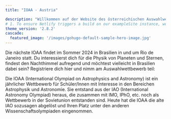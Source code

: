 ```yaml
---
title: "IOAA - Austria"

description: "Willkommen auf der Website des österreichischen Auswahlwettbewerbs zur IOAA"
# 1. To ensure Netlify triggers a build on our exampleSite instance, we need to change a file in the exampleSite directory.
theme_version: '2.8.2'
cascade:
  featured_image: '/images/gohugo-default-sample-hero-image.jpg'
---
```

Die nächste IOAA findet im Sommer 2024 in Brasilien in und um Rio de Janeiro statt. Du interessierst dich für die Physik von Planeten und Sternen, findest den Nachthimmel aufregend und möchtest vielleicht in Brasilien dabei sein? Registriere dich hier und nimm am Auswahlwettbewerb teil: 

Die IOAA (International Olympiad on Astrophysics and Astronomy) ist ein jährlicher Wettbewerb für Schüler/Innen mit Interesse in den Bereichen Astrophysik und Astronomie. Sie entstand aus der IAO (International Astronomy Olympiad) heraus, die zusammen mit IMO, IPhO, etc. noch als Wettbewerb in der Sovietunion entstanden sind. Heute hat die IOAA die alte IAO sozusagen abgelöst und Ihren Platz unter den anderen Wissenschaftsolympiaden eingenommen.
